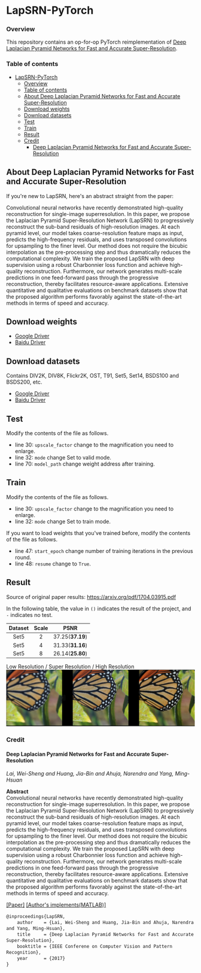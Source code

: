 # LapSRN-PyTorch

### Overview

This repository contains an op-for-op PyTorch reimplementation of [Deep Laplacian Pyramid Networks for Fast and Accurate Super-Resolution](https://arxiv.org/pdf/1704.03915.pdf).

### Table of contents

- [LapSRN-PyTorch](#lapsrn-pytorch)
    - [Overview](#overview)
    - [Table of contents](#table-of-contents)
    - [About Deep Laplacian Pyramid Networks for Fast and Accurate Super-Resolution](#about-deep-laplacian-pyramid-networks-for-fast-and-accurate-super-resolution)
    - [Download weights](#download-weights)
    - [Download datasets](#download-datasets)
    - [Test](#test)
    - [Train](#train)
    - [Result](#result)
    - [Credit](#credit)
        - [Deep Laplacian Pyramid Networks for Fast and Accurate Super-Resolution](#deep-laplacian-pyramid-networks-for-fast-and-accurate-super-resolution)

## About Deep Laplacian Pyramid Networks for Fast and Accurate Super-Resolution

If you're new to LapSRN, here's an abstract straight from the paper:

Convolutional neural networks have recently demonstrated high-quality reconstruction for single-image superresolution. In this paper, we propose the
Laplacian Pyramid Super-Resolution Network (LapSRN) to progressively reconstruct the sub-band residuals of high-resolution images. At each pyramid
level, our model takes coarse-resolution feature maps as input, predicts the high-frequency residuals, and uses transposed convolutions for upsampling
to the finer level. Our method does not require the bicubic interpolation as the pre-processing step and thus dramatically reduces the computational
complexity. We train the proposed LapSRN with deep supervision using a robust Charbonnier loss function and achieve high-quality reconstruction.
Furthermore, our network generates multi-scale predictions in one feed-forward pass through the progressive reconstruction, thereby facilitates
resource-aware applications. Extensive quantitative and qualitative evaluations on benchmark datasets show that the proposed algorithm performs
favorably against the state-of-the-art methods in terms of speed and accuracy.

## Download weights

- [Google Driver](https://drive.google.com/drive/folders/17ju2HN7Y6pyPK2CC_AqnAfTOe9_3hCQ8?usp=sharing)
- [Baidu Driver](https://pan.baidu.com/s/1yNs4rqIb004-NKEdKBJtYg?pwd=llot)

## Download datasets

Contains DIV2K, DIV8K, Flickr2K, OST, T91, Set5, Set14, BSDS100 and BSDS200, etc.

- [Google Driver](https://drive.google.com/drive/folders/1A6lzGeQrFMxPqJehK9s37ce-tPDj20mD?usp=sharing)
- [Baidu Driver](https://pan.baidu.com/s/1o-8Ty_7q6DiS3ykLU09IVg?pwd=llot)

## Test

Modify the contents of the file as follows.

- line 30: `upscale_factor` change to the magnification you need to enlarge.
- line 32: `mode` change Set to valid mode.
- line 70: `model_path` change weight address after training.

## Train

Modify the contents of the file as follows.

- line 30: `upscale_factor` change to the magnification you need to enlarge.
- line 32: `mode` change Set to train mode.

If you want to load weights that you've trained before, modify the contents of the file as follows.

- line 47: `start_epoch` change number of training iterations in the previous round.
- line 48: `resume` change to `True`.

## Result

Source of original paper results: https://arxiv.org/pdf/1704.03915.pdf

In the following table, the value in `()` indicates the result of the project, and `-` indicates no test.

| Dataset | Scale |       PSNR       | 
|:-------:|:-----:|:----------------:|
|  Set5   |   2   | 37.25(**37.19**) |
|  Set5   |   4   | 31.33(**31.16**) |
|  Set5   |   8   | 26.14(**25.80**) |

Low Resolution / Super Resolution / High Resolution
<span align="center"><img src="assets/result.png"/></span>

### Credit

#### Deep Laplacian Pyramid Networks for Fast and Accurate Super-Resolution

_Lai, Wei-Sheng and Huang, Jia-Bin and Ahuja, Narendra and Yang, Ming-Hsuan_ <br>

**Abstract** <br>
Convolutional neural networks have recently demonstrated high-quality reconstruction for single-image superresolution. In this paper, we propose the
Laplacian Pyramid Super-Resolution Network (LapSRN) to progressively reconstruct the sub-band residuals of high-resolution images. At each pyramid
level, our model takes coarse-resolution feature maps as input, predicts the high-frequency residuals, and uses transposed convolutions for upsampling
to the finer level. Our method does not require the bicubic interpolation as the pre-processing step and thus dramatically reduces the computational
complexity. We train the proposed LapSRN with deep supervision using a robust Charbonnier loss function and achieve high-quality reconstruction.
Furthermore, our network generates multi-scale predictions in one feed-forward pass through the progressive reconstruction, thereby facilitates
resource-aware applications. Extensive quantitative and qualitative evaluations on benchmark datasets show that the proposed algorithm performs
favorably against the state-of-the-art methods in terms of speed and accuracy.

[[Paper]](https://arxiv.org/pdf/1704.03915.pdf) [[Author's implements(MATLAB)]](https://github.com/phoenix104104/LapSRN) 

```
@inproceedings{LapSRN,
    author    = {Lai, Wei-Sheng and Huang, Jia-Bin and Ahuja, Narendra and Yang, Ming-Hsuan}, 
    title     = {Deep Laplacian Pyramid Networks for Fast and Accurate Super-Resolution}, 
    booktitle = {IEEE Conferene on Computer Vision and Pattern Recognition},
    year      = {2017}
}
```
